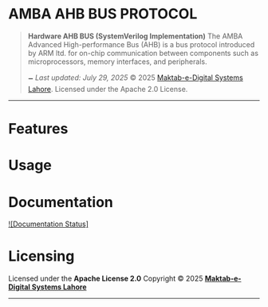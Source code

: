 # AMBA AHB BUS PROTOCOL

> **Hardware AHB BUS (SystemVerilog Implementation)**
> The AMBA Advanced High-performance Bus (AHB) is a bus protocol introduced by ARM ltd. for on-chip communication between components such as microprocessors, memory interfaces, and peripherals.
>
> 🗕️ *Last updated: July 29, 2025*
> © 2025 [Maktab-e-Digital Systems Lahore](https://github.com/meds-uet). Licensed under the Apache 2.0 License.

---

# Features

# Usage

# Documentation

[![Documentation Status]](https://ahb-bus-protocol.readthedocs.io/en/latest/)

# Licensing

Licensed under the **Apache License 2.0**
Copyright © 2025
**[Maktab-e-Digital Systems Lahore](https://github.com/meds-uet)**

---